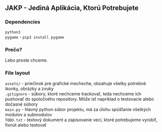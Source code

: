 ## JAKP - Jediná Aplikácia, Ktorú Potrebujete
### Dependencies
`python3` <br />
`pygame` - `pip3 install pygame` <br />
### Prečo?
Lebo proste chceme.
### File layout
`assets/` - priečinok pre grafické mecheche, obsahuje všetky potrebné ikonky, obrázky a zvuky <br />
`.gitignore` - súbory, ktoré nechceme trackovať, teda nechceme ich pushovať do spoločného repository. Môže ísť napríklad o testovacie alebo dočasné súbory <br />
`main.py` - hlavný python súbor projektu, má za úlohu spúšťanie všetkých modulov a submodulov <br />
`TODO.txt` - textový dokument a zapisovanie vecí, ktoré potrebujeme vyrobiť, fixnút alebo testovať <br />
